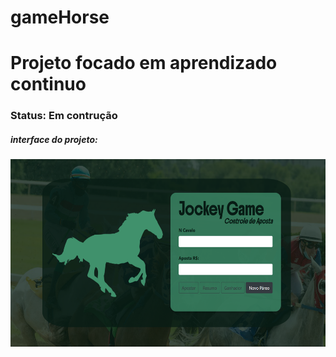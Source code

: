 # gameHorse

<h1>Projeto focado em aprendizado continuo</h1>
<h3>Status: Em contrução</h3>


<h5>interface do projeto:</h5>
<img src="img\printHome.png" style="height: 300px; width: 700px;">